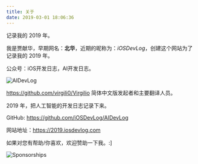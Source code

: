 ```yaml
---
title: 关于
date: 2019-03-01 18:06:36
---
```


记录我的 2019 年。

我是贾献华，早期网名：**北华**，近期的昵称为：*iOSDevLog*，创建这个网站为了记录我的 2019 年。

公众号：iOS开发日志，AI开发日志。

![AIDevLog](https://2019.iosdevlog.com/uploads/AIDevLog.png)

<https://github.com/virgili0/Virgilio> 简体中文版发起者和主要翻译人员。

2019 年，把人工智能的开发日志记录下来。

GitHub: <https://github.com/iOSDevLog/AIDevLog>

网站地址：<https://2019.iosdevlog.com>

如果对您有帮助/你喜欢，欢迎赞助一下我。:]

![Sponsorships](https://2019.iosdevlog.com/uploads/Sponsorships.png)
